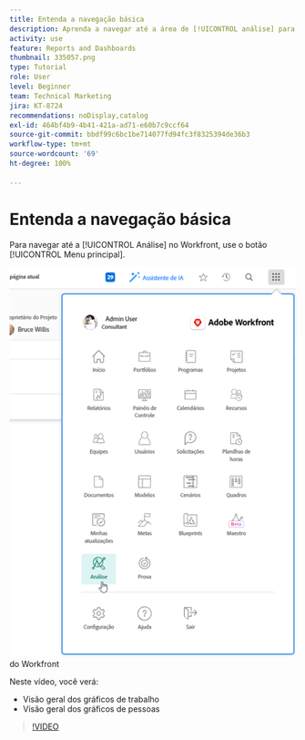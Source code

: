 ```yaml
---
title: Entenda a navegação básica
description: Aprenda a navegar até a área de [!UICONTROL análise] para obter uma visão geral de gráficos de trabalho e de pessoas no Workfront.
activity: use
feature: Reports and Dashboards
thumbnail: 335057.png
type: Tutorial
role: User
level: Beginner
team: Technical Marketing
jira: KT-8724
recommendations: noDisplay,catalog
exl-id: 464bf4b9-4b41-421a-ad71-e60b7c9ccf64
source-git-commit: bbdf99c6bc1be714077fd94fc3f8325394de36b3
workflow-type: tm+mt
source-wordcount: '69'
ht-degree: 100%

---
```


# Entenda a navegação básica

Para navegar até a [!UICONTROL Análise] no Workfront, use o botão [!UICONTROL Menu principal].

![Uma imagem mostrando como encontrar o recurso de [!UICONTROL análise] no [!UICONTROL menu principal]](assets/Navigate-NWE.png) do Workfront

Neste vídeo, você verá:

* Visão geral dos gráficos de trabalho
* Visão geral dos gráficos de pessoas

>[!VIDEO](https://video.tv.adobe.com/v/3436393/?quality=12&learn=on&enablevpops=1&captions=por_br)
